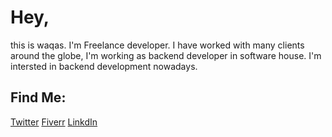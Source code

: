 # Hey,
  this is waqas.
  I'm Freelance developer.
  I have worked with many clients around the globe, I'm working as backend developer in software house.
  I'm intersted in backend development nowadays.
## Find Me:
  [Twitter](https://twitter.com/guyinahood)
  [Fiverr](https://www.fiverr.com/users/waqas_ehmed)
  [LinkdIn](https://www.linkedin.com/in/waqas-ehmed-5528381b8)
